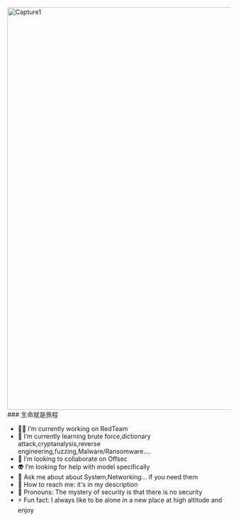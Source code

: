 <img width="910" alt="Capture1" src="https://github.com/phihung5705developer/phihung5705developer/assets/115966431/6044412d-75d8-47c9-a6d3-1da6dd939c64">
### 生命就是旅程 

- 🕵️‍♂️ I’m currently working on RedTeam 
- 🌴 I’m currently learning brute force,dictionary attack,cryptanalysis,reverse engineering,fuzzing,Malware/Ransomware....
- 💎 I’m looking to collaborate on Offsec
- 👽 I’m looking for help with model specifically
- 💬 Ask me about about System,Networking... if you need them
- 👀 How to reach me: it's in my description
- 🙂 Pronouns: The mystery of security is that there is no security
- ⚡ Fun fact: I always like to be alone in a new place at high altitude and enjoy

